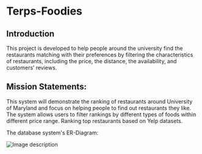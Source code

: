 # Terps-Foodies

## Introduction

This project is developed to help people around the university find the restaurants matching with their preferences by filtering the characteristics of restaurants, including the price, the distance, the availability, and customers’ reviews. 

## Mission Statements:

This system will demonstrate the ranking of restaurants around University of Maryland and focus on helping people to find out restaurants they like. The system allows users to filter rankings by different types of foods within different price range. Ranking top restaurants based on Yelp datasets.

The database system's ER-Diagram:

![Image description](link-to-image)
